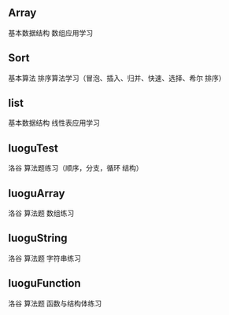
## Array

基本数据结构  数组应用学习

## Sort

基本算法 排序算法学习（冒泡、插入、归并、快速、选择、希尔 排序）

## list  

基本数据结构  线性表应用学习

## luoguTest

洛谷 算法题练习（顺序，分支，循环 结构）

## luoguArray

洛谷 算法题 数组练习

## luoguString

洛谷 算法题 字符串练习

## luoguFunction

洛谷 算法题 函数与结构体练习
